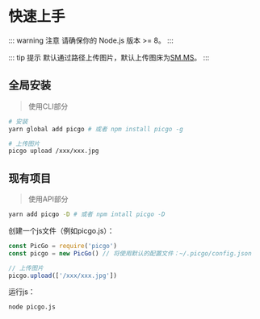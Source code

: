 # 快速上手

::: warning 注意
请确保你的 Node.js 版本 >= 8。
:::

::: tip 提示
默认通过路径上传图片，默认上传图床为[SM.MS](https://sm.ms/)。
:::

## 全局安装

> 使用CLI部分

```bash
# 安装
yarn global add picgo # 或者 npm install picgo -g

# 上传图片
picgo upload /xxx/xxx.jpg
```

## 现有项目

> 使用API部分

```bash
yarn add picgo -D # 或者 npm intall picgo -D
```
创建一个js文件（例如picgo.js）：
```js
const PicGo = require('picgo')
const picgo = new PicGo() // 将使用默认的配置文件：~/.picgo/config.json

// 上传图片
picgo.upload(['/xxx/xxx.jpg'])
```
运行js：

```sh
node picgo.js
```
